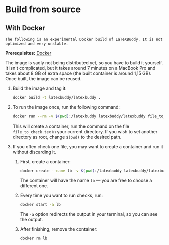 # Build from source

## With Docker

```{caution}
The following is an experimental Docker build of LaTeXBuddy. It is not optimized and very unstable.
```

**Prerequisites:** [Docker](https://www.docker.com/products/docker-desktop)

The image is sadly not being distributed yet, so you have to build it yourself.
It isn't complicated, but it takes around 7 minutes on a MacBook Pro and takes
about 8 GB of extra space (the built container is around 1,15 GB). Once built,
the image can be reused.

1. Build the image and tag it:

   ```sh
   docker build -t latexbuddy/latexbuddy .
   ```

2. To run the image once, run the following command:

   ```sh
   docker run --rm -v $(pwd):/latexbuddy latexbuddy/latexbuddy file_to_check.tex
   ```

   This will create a container, run the command on the file `file_to_check.tex`
   in your current directory. If you wish to set another directory as root,
   change `$(pwd)` to the desired path.

3. If you often check one file, you may want to create a container and run it
   without discarding it.

   1. First, create a container:

      ```sh
      docker create --name lb -v $(pwd):/latexbuddy latexbuddy/latexbuddy file_to_check.tex
      ```

      The container will have the name `lb` — you are free to choose
      a different one.

   2. Every time you want to run checks, run:

      ```sh
      docker start -a lb
      ```

      The `-a` option redirects the output in your terminal, so you can see the
      output.

   3. After finishing, remove the container:

      ```sh
      docker rm lb
      ```
